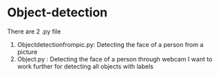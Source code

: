 # Object-detection
There are 2 .py file 
1) Objectdetectionfrompic.py: Detecting the face of a person from a picture
2) Object.py : Detecting the face of a person through webcam
 I want to work further for detecting all objects with labels
